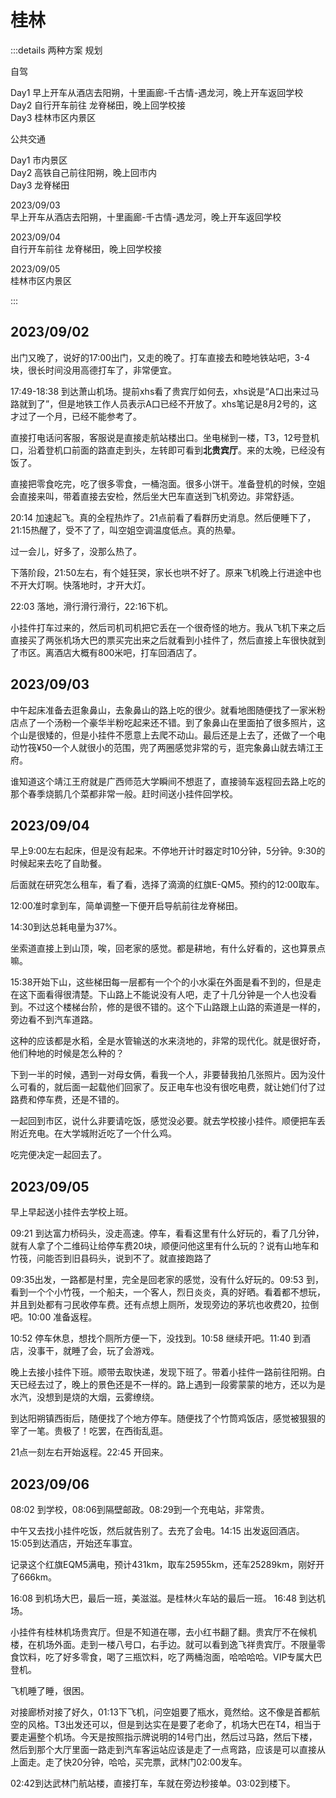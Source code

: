 # 桂林

:::details 两种方案 规划

自驾

Day1 早上开车从酒店去阳朔，十里画廊-千古情-遇龙河，晚上开车返回学校  
Day2 自行开车前往 龙脊梯田，晚上回学校接  
Day3 桂林市区内景区

公共交通

Day1 市内景区  
Day2 高铁自己前往阳朔，晚上回市内  
Day3 龙脊梯田

2023/09/03  
早上开车从酒店去阳朔，十里画廊-千古情-遇龙河，晚上开车返回学校  

2023/09/04  
自行开车前往 龙脊梯田，晚上回学校接  

2023/09/05  
桂林市区内景区

:::

## 2023/09/02

出门又晚了，说好的17:00出门，又走的晚了。打车直接去和睦地铁站吧，3-4块，很长时间没用高德打车了，非常便宜。

17:49-18:38 到达萧山机场。提前xhs看了贵宾厅如何去，xhs说是“A口出来过马路就到了”，但是地铁工作人员表示A口已经不开放了。xhs笔记是8月2号的，这才过了一个月，已经不能参考了。

直接打电话问客服，客服说是直接走航站楼出口。坐电梯到一楼，T3，12号登机口，沿着登机口前面的路直走到头，左转即可看到**北贵宾厅**。来的太晚，已经没有饭了。

直接把零食吃完，吃了很多零食，一桶泡面。很多小饼干。准备登机的时候，空姐会直接来叫，带着直接去安检，然后坐大巴车直送到飞机旁边。非常舒适。

20:14 加速起飞。真的全程热炸了。21点前看了看群历史消息。然后便睡下了，21:15热醒了，受不了了，叫空姐空调温度低点。真的热晕。

过一会儿，好多了，没那么热了。

下落阶段，21:50左右，有个娃狂哭，家长也哄不好了。原来飞机晚上行进途中也不开大灯啊。快落地时，才开大灯。

22:03 落地，滑行滑行滑行，22:16下机。

小挂件打车过来的，然后司机司机把它丢在一个很奇怪的地方。我从飞机下来之后直接买了两张机场大巴的票买完出来之后就看到小挂件了，然后直接上车很快就到了市区。离酒店大概有800米吧，打车回酒店了。

## 2023/09/03

中午起床准备去逛象鼻山，去象鼻山的路上吃的很少。就看地图随便找了一家米粉店点了一个汤粉一个豪华半粉吃起来还不错。到了象鼻山在里面拍了很多照片，这个山是很矮的，但是小挂件不愿意上去爬不动山。最后还是上去了，还做了一个电动竹筏¥50一个人就很小的范围，兜了两圈感觉非常的亏，逛完象鼻山就去靖江王府。

谁知道这个靖江王府就是广西师范大学瞬间不想逛了，直接骑车返程回去路上吃的那个春季烧鹅几个菜都非常一般。赶时间送小挂件回学校。

## 2023/09/04

早上9:00左右起床，但是没有起来。不停地开计时器定时10分钟，5分钟。9:30的时候起来去吃了自助餐。

后面就在研究怎么租车，看了看，选择了滴滴的红旗E-QM5。预约的12:00取车。

12:00准时拿到车，简单调整一下便开启导航前往龙脊梯田。

14:30到达总耗电量为37%。

坐索道直接上到山顶，唉，回老家的感觉。都是耕地，有什么好看的，这也算景点嘛。

15:38开始下山，这些梯田每一层都有一个个的小水渠在外面是看不到的，但是走在这下面看得很清楚。下山路上不能说没有人吧，走了十几分钟是一个人也没看到。不过这个楼梯台阶，修的是很不错的。这个下山路跟上山路的索道是一样的，旁边看不到汽车道路。

这种的应该都是水稻，全是水管输送的水来浇地的，非常的现代化。就是很好奇，他们种地的时候是怎么种的？

下到一半的时候，遇到一对母女俩，看我一个人，非要替我拍几张照片。因为没什么可看的，就后面一起载他们回家了。反正电车也没有很吃电费，就让她们付了过路费和停车费，还是不错的。

一起回到市区，说什么非要请吃饭，感觉没必要。就去学校接小挂件。顺便把车丢附近充电。在大学城附近吃了一个什么鸡。

吃完便决定一起回去了。

## 2023/09/05

早上早起送小挂件去学校上班。

09:21 到达富力桥码头，没走高速。停车，看看这里有什么好玩的，看了几分钟，就有人拿了个二维码让给停车费20块，顺便问他这里有什么玩的？说有山地车和竹筏，问能否到旧县码头，说到不了。就直接跑路了

09:35出发，一路都是村里，完全是回老家的感觉，没有什么好玩的。09:53 到，看到一个个小竹筏，一个船夫，一个客人，烈日炎炎，真的好晒。看着都不想玩，并且到处都有刁民收停车费。还有点想上厕所，发现旁边的茅坑也收费20，拉倒吧。10:00 准备返程。

10:52 停车休息，想找个厕所方便一下，没找到。10:58 继续开吧。11:40 到酒店，没事干，就睡了会，玩了会游戏。

晚上去接小挂件下班。顺带去取快递，发现下班了。带着小挂件一路前往阳朔。白天已经去过了，晚上的景色还是不一样的。路上遇到一段雾蒙蒙的地方，还以为是水汽，没想到是烧的大烟，云雾缭绕。

到达阳朔镇西街后，随便找了个地方停车。随便找了个竹筒鸡饭店，感觉被狠狠的宰了一笔。贵极了！吃罢，在西街乱逛。

21点一刻左右开始返程。22:45 开回来。

## 2023/09/06

08:02 到学校，08:06到隔壁邮政。08:29到一个充电站，非常贵。

中午又去找小挂件吃饭，然后就告别了。去充了会电。14:15 出发返回酒店。15:05到达酒店，开始还车事宜。

记录这个红旗EQM5满电，预计431km，取车25955km，还车25289km，刚好开了666km。

16:08 到机场大巴，最后一班，美滋滋。是桂林火车站的最后一班。
16:48 到达机场。

小挂件有桂林机场贵宾厅。但是不知道在哪，去小红书翻了翻。贵宾厅不在候机楼，在机场外面。走到一楼八号口，右手边。就可以看到逸飞祥贵宾厅。不限量零食饮料，吃了好多零食，喝了三瓶饮料，吃了两桶泡面，哈哈哈哈。VIP专属大巴登机。

飞机睡了睡，很困。

对接廊桥对接了好久，01:13下飞机，问空姐要了瓶水，竟然给。这不像是首都航空的风格。T3出发还可以，但是到达实在是要了老命了，机场大巴在T4，相当于要走遍整个机场。今天是按照指示牌说明的14号门出，然后过马路，然后下楼，然后到那个大厅里面一路走到汽车客运站应该是走了一点弯路，应该是可以直接从上面走。走了快20分钟，哈哈，买完票，武林门02:00发车。

02:42到达武林门航站楼，直接打车，车就在旁边秒接单。03:02到楼下。
